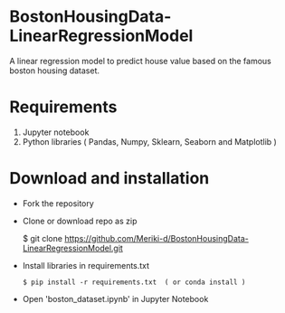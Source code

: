 # BostonHousingData-LinearRegressionModel
A linear regression model to predict house value based on the famous boston housing dataset.

# Requirements
1. Jupyter notebook
2. Python libraries ( Pandas, Numpy, Sklearn, Seaborn and Matplotlib )

# Download and installation

* Fork the repository
* Clone or download repo as zip
    
    $ git clone https://github.com/Meriki-d/BostonHousingData-LinearRegressionModel.git
    
* Install libraries in requirements.txt
    
      $ pip install -r requirements.txt  ( or conda install )
      
* Open 'boston_dataset.ipynb' in Jupyter Notebook
